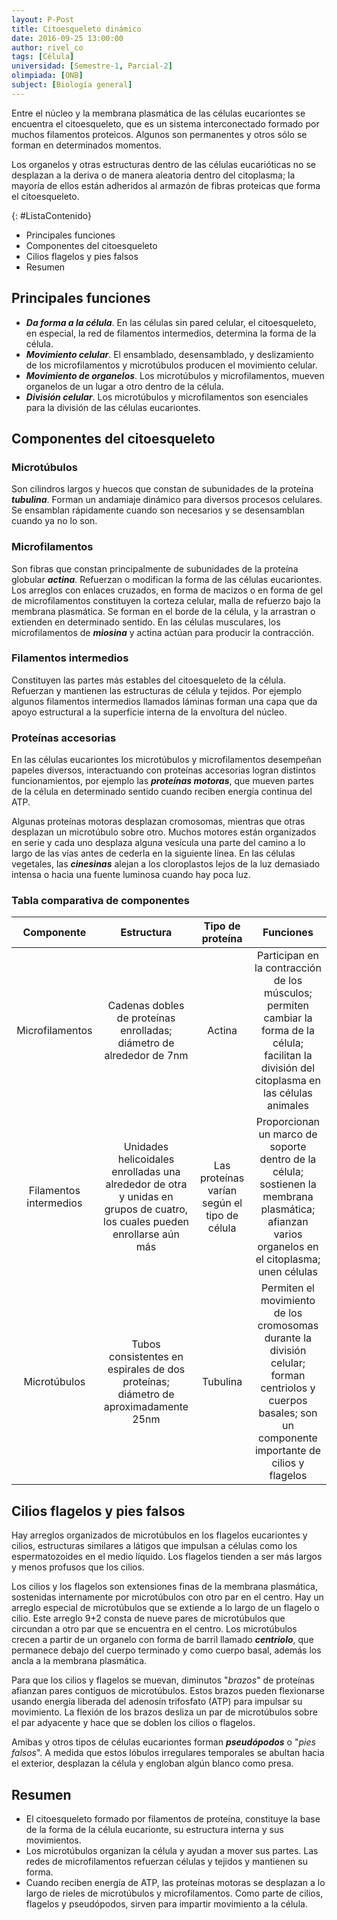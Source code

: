 ```yaml
---
layout: P-Post
title: Citoesqueleto dinámico
date: 2016-09-25 13:00:00
author: rivel_co
tags: [Célula]
universidad: [Semestre-1, Parcial-2]
olimpiada: [ONB]
subject: [Biología general]
---
```


Entre el núcleo y la membrana plasmática de las células eucariontes se encuentra el citoesqueleto, que es un sistema interconectado formado por muchos filamentos proteicos. Algunos son permanentes y otros sólo se forman en determinados momentos.

Los organelos y otras estructuras dentro de las células eucarióticas no se desplazan a la deriva o de manera aleatoria dentro del citoplasma; la mayoría de ellos están adheridos al armazón de fibras proteicas que forma el citoesqueleto.

{: #ListaContenido}
- Principales funciones
- Componentes del citoesqueleto
- Cilios flagelos y pies falsos
- Resumen

## Principales funciones

- ***Da forma a la célula***. En las células sin pared celular, el citoesqueleto, en especial, la red de filamentos intermedios, determina la forma de la célula.
- ***Movimiento celular***. El ensamblado, desensamblado, y deslizamiento de los microfilamentos y microtúbulos producen el movimiento celular. 
- ***Movimiento de organelos***. Los microtúbulos y microfilamentos, mueven organelos de un lugar a otro dentro de la célula.
- ***División celular***. Los microtúbulos y microfilamentos son esenciales para la división de las células eucariontes.

## Componentes del citoesqueleto

### Microtúbulos

Son cilindros largos y huecos que constan de subunidades de la proteína ***tubulina***. Forman un andamiaje dinámico para diversos procesos celulares. Se ensamblan rápidamente cuando son necesarios y se desensamblan cuando ya no lo son.

### Microfilamentos

Son fibras que constan principalmente de subunidades de la proteína globular ***actina***.  Refuerzan o modifican la forma de las células eucariontes. Los arreglos con enlaces cruzados, en forma de macizos o en forma de gel de microfilamentos constituyen la corteza celular, malla de refuerzo bajo la membrana plasmática. Se forman en el borde de la célula, y la arrastran o extienden en determinado sentido. En las células musculares, los microfilamentos de ***miosina*** y actina actúan para producir la contracción.

### Filamentos intermedios

Constituyen las partes más estables del citoesqueleto de la célula. Refuerzan y mantienen las estructuras de célula y tejidos. Por ejemplo algunos filamentos intermedios llamados láminas forman una capa que da apoyo estructural a la superficie interna de la envoltura del núcleo.

### Proteínas accesorias

En las células eucariontes los microtúbulos y microfilamentos desempeñan papeles diversos, interactuando con proteínas accesorias logran distintos funcionamientos, por ejemplo las ***proteínas motoras***, que mueven partes de la célula en determinado sentido cuando reciben energía continua del ATP.

Algunas proteínas motoras desplazan cromosomas, mientras que otras desplazan un microtúbulo sobre otro. Muchos motores están organizados en serie y cada uno desplaza alguna vesícula una parte del camino a lo largo de las vías antes de cederla en la siguiente línea. En las células vegetales, las ***cinesinas*** alejan a los cloroplastos lejos de la luz demasiado intensa o hacia una fuente luminosa cuando hay poca luz.

### Tabla comparativa de componentes

| Componente | Estructura | Tipo de proteína | Funciones |
|:----------:|:----------:|:----------------:|:---------:|
| Microfilamentos | Cadenas dobles de proteínas enrolladas; diámetro de alrededor de 7nm | Actina | Participan en la contracción de los músculos; permiten cambiar la forma de la célula; facilitan la división del citoplasma en las células animales |
| Filamentos intermedios | Unidades helicoidales enrolladas una alrededor de otra y unidas en grupos de cuatro, los cuales pueden enrollarse aún más | Las proteínas varían según el tipo de célula | Proporcionan un marco de soporte dentro de la célula; sostienen la membrana plasmática; afianzan varios organelos en el citoplasma; unen células |
| Microtúbulos | Tubos consistentes en espirales de dos proteínas; diámetro de aproximadamente 25nm | Tubulina | Permiten el movimiento de los cromosomas durante la división celular; forman centriolos y cuerpos basales; son un componente importante de cilios y flagelos |

## Cilios flagelos y pies falsos

Hay arreglos organizados de microtúbulos en los flagelos eucariontes y cilios, estructuras similares a látigos que impulsan a células como los espermatozoides en el medio líquido. Los flagelos tienden a ser más largos y menos profusos que los cilios. 

Los cilios y los flagelos son extensiones finas de la membrana plasmática, sostenidas internamente por microtúbulos con otro par en el centro. Hay un arreglo especial de microtúbulos que se extiende a lo largo de un flagelo o cilio. Este arreglo 9+2 consta de nueve pares de microtúbulos que circundan a otro par que se encuentra en el centro. Los microtúbulos crecen a partir de un organelo con forma de barril llamado ***centriolo***, que permanece debajo del cuerpo terminado y como cuerpo basal, además los ancla a la membrana plasmática.

Para que los cilios y flagelos se muevan, diminutos "*brazos*" de proteínas afianzan pares contiguos de microtúbulos. Estos brazos pueden flexionarse usando energía liberada del adenosín trifosfato (ATP) para impulsar su movimiento. La flexión de los brazos desliza un par de microtúbulos sobre el par adyacente y hace que se doblen los cilios o flagelos.

Amibas y otros tipos de células eucariontes forman ***pseudópodos*** o "*pies falsos*". A medida que estos lóbulos irregulares temporales se abultan hacia el exterior, desplazan la célula y engloban algún blanco como presa.

## Resumen

- El citoesqueleto formado por filamentos de proteína, constituye la base de la forma de la célula eucarionte, su estructura interna y sus movimientos.
- Los microtúbulos organizan la célula y ayudan a mover sus partes. Las redes de microfilamentos refuerzan células y tejidos y mantienen su forma.
- Cuando reciben energía de ATP, las proteínas motoras se desplazan a lo largo de rieles de microtúbulos y microfilamentos. Como parte de cilios, flagelos y pseudópodos, sirven para impartir movimiento a la célula.